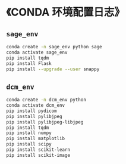 # 《CONDA 环境配置日志》

## `sage_env`

```bash
conda create -n sage_env python sage
conda activate sage_env
pip install tqdm
pip install Flask
pip install --upgrade --user snappy
```

## `dcm_env`

```bash
conda create -n dcm_env python
conda activate dcm_env
pip install pydicom
pip install pylibjpeg
pip install pylibjpeg-libjpeg
pip install tqdm
pip install numpy
pip install matplotlib
pip install scipy
pip install scikit-learn
pip install scikit-image
```

